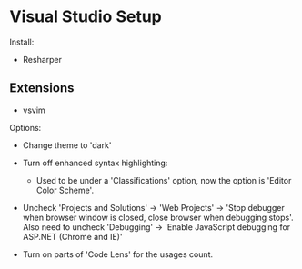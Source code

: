# Visual Studio Setup

Install:

- Resharper

## Extensions

- vsvim


Options:
- Change theme to 'dark'
- Turn off enhanced syntax highlighting:
    - Used to be under a 'Classifications' option, now the option is
      'Editor Color Scheme'.

- Uncheck 'Projects and Solutions' -> 'Web Projects' -> 'Stop debugger
  when browser window is closed, close browser when debugging stops'.
  Also need to uncheck 'Debugging' -> 'Enable JavaScript debugging for
  ASP.NET (Chrome and IE)'

- Turn on parts of 'Code Lens' for the usages count.
